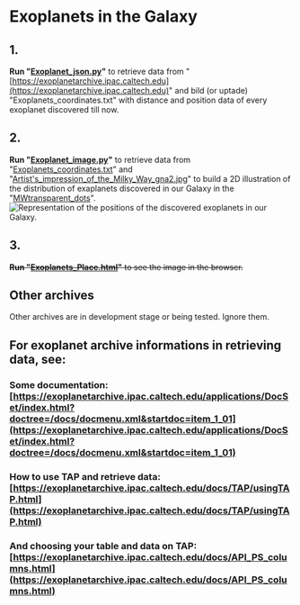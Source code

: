 # Exoplanets in the Galaxy

## 1.
**Run "[Exoplanet_json.py](/Exoplanet_json.py)"** to retrieve data from "[https://exoplanetarchive.ipac.caltech.edu](https://exoplanetarchive.ipac.caltech.edu)" and bild (or uptade) "Exoplanets_coordinates.txt" with distance and position data of every exoplanet discovered till now.

## 2.
**Run "[Exoplanet_image.py](/Exoplanet_image.py)"** to retrieve data from "[Exoplanets_coordinates.txt](/Exoplanets_coordinates.txt)" and "[Artist's_impression_of_the_Milky_Way_gna2.jpg](/Artist's_impression_of_the_Milky_Way_gna2.jpg)" to build a 2D illustration of the distribution of exaplanets discovered in our Galaxy in the "[MWtransparent_dots](/MWtransparent_dots)".
![Representation of the positions of the discovered exoplanets in our Galaxy.](/MWtransparent_dots)

## 3.
~~**Run "[Exoplanets_Place.html](/Exoplanets_Place.html)"** to see the image in the browser.~~

## Other archives
Other archives are in development stage or being tested. Ignore them.

## For exoplanet archive informations in retrieving data, see:

### Some documentation: [https://exoplanetarchive.ipac.caltech.edu/applications/DocSet/index.html?doctree=/docs/docmenu.xml&startdoc=item_1_01](https://exoplanetarchive.ipac.caltech.edu/applications/DocSet/index.html?doctree=/docs/docmenu.xml&startdoc=item_1_01)

### How to use TAP and retrieve data: [https://exoplanetarchive.ipac.caltech.edu/docs/TAP/usingTAP.html](https://exoplanetarchive.ipac.caltech.edu/docs/TAP/usingTAP.html)

### And choosing your table and data on TAP: [https://exoplanetarchive.ipac.caltech.edu/docs/API_PS_columns.html](https://exoplanetarchive.ipac.caltech.edu/docs/API_PS_columns.html)
 
